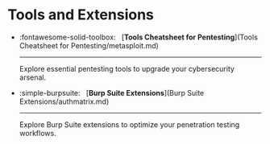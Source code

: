 # Tools and Extensions

<div class="grid cards" markdown>

-   :fontawesome-solid-toolbox: &nbsp;
    [__Tools Cheatsheet for Pentesting__](Tools Cheatsheet for Pentesting/metasploit.md)

    ---
    Explore essential pentesting tools to upgrade your cybersecurity arsenal.

-   :simple-burpsuite: &nbsp;
    [__Burp Suite Extensions__](Burp Suite Extensions/authmatrix.md)

    ---
    Explore Burp Suite extensions to optimize your penetration testing workflows.

</div>
